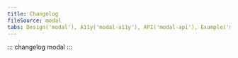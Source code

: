 ```yaml
---
title: Changelog
fileSource: modal
tabs: Design('modal'), A11y('modal-a11y'), API('modal-api'), Example('modal-code'), Changelog('modal-changelog')
---
```


::: changelog modal :::

